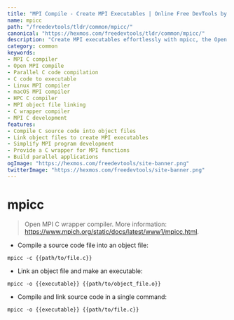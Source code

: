 ```yaml
---
title: "MPI Compile - Create MPI Executables | Online Free DevTools by Hexmos"
name: mpicc
path: "/freedevtools/tldr/common/mpicc/"
canonical: "https://hexmos.com/freedevtools/tldr/common/mpicc/"
description: "Create MPI executables effortlessly with mpicc, the Open MPI C wrapper compiler. Compile C code and link object files for parallel computing. Free online tool, no registration required."
category: common
keywords:
- MPI C compiler
- Open MPI compile
- Parallel C code compilation
- C code to executable
- Linux MPI compiler
- macOS MPI compiler
- HPC C compiler
- MPI object file linking
- C wrapper compiler
- MPI C development
features:
- Compile C source code into object files
- Link object files to create MPI executables
- Simplify MPI program development
- Provide a C wrapper for MPI functions
- Build parallel applications
ogImage: "https://hexmos.com/freedevtools/site-banner.png"
twitterImage: "https://hexmos.com/freedevtools/site-banner.png"
---
```


# mpicc

> Open MPI C wrapper compiler.
> More information: <https://www.mpich.org/static/docs/latest/www1/mpicc.html>.

- Compile a source code file into an object file:

`mpicc -c {{path/to/file.c}}`

- Link an object file and make an executable:

`mpicc -o {{executable}} {{path/to/object_file.o}}`

- Compile and link source code in a single command:

`mpicc -o {{executable}} {{path/to/file.c}}`
